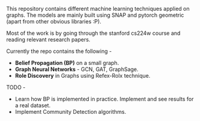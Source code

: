 This repository contains different machine learning techniques applied on graphs.
The models are mainly built using SNAP and pytorch geometric (apart from other obvious libraries :P).

Most of the work is by going through the
stanford cs224w course and reading relevant research papers.

Currently the repo contains the following -
* **Belief Propagation (BP)** on a small graph.
* **Graph Neural Networks** - GCN, GAT, GraphSage.
* **Role Discovery** in Graphs using Refex-Rolx technique.

TODO -
* Learn how BP is implemented in practice. Implement and see results for a real dataset.
* Implement Community Detection algorithms.
